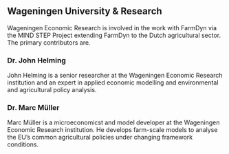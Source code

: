 ## Wageningen University & Research

Wageningen Economic Research is involved in the work with FarmDyn via the MIND STEP Project extending FarmDyn to the Dutch agricultural sector. The primary contributors are.

### Dr. John Helming
John Helming is a senior researcher at the Wageningen Economic Research institution and an expert in applied economic modelling and environmental and agricultural policy analysis.

### Dr. Marc Müller
Marc Müller is a microeconomicst and model developer at the Wageningen Economic Research institution. He develops farm-scale models to analyse the EU’s common agricultural policies under changing framework conditions.
